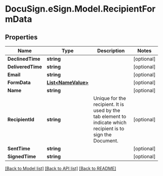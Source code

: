 # DocuSign.eSign.Model.RecipientFormData
## Properties

Name | Type | Description | Notes
------------ | ------------- | ------------- | -------------
**DeclinedTime** | **string** |  | [optional] 
**DeliveredTime** | **string** |  | [optional] 
**Email** | **string** |  | [optional] 
**FormData** | [**List&lt;NameValue&gt;**](NameValue.md) |  | [optional] 
**Name** | **string** |  | [optional] 
**RecipientId** | **string** | Unique for the recipient. It is used by the tab element to indicate which recipient is to sign the Document. | [optional] 
**SentTime** | **string** |  | [optional] 
**SignedTime** | **string** |  | [optional] 

[[Back to Model list]](../README.md#documentation-for-models) [[Back to API list]](../README.md#documentation-for-api-endpoints) [[Back to README]](../README.md)

